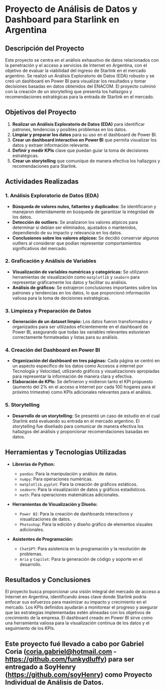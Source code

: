 # Proyecto de Análisis de Datos y Dashboard para Starlink en Argentina

## Descripción del Proyecto

Este proyecto se centra en el análisis exhaustivo de datos relacionados con la penetración y el acceso a servicios de Internet en Argentina, con el objetivo de evaluar la viabilidad del ingreso de Starlink en el mercado argentino. Se realizó un Análisis Exploratorio de Datos (EDA) robusto y se creó un dashboard en Power BI para visualizar los resultados y tomar decisiones basadas en datos obtenidos del ENACOM. El proyecto culminó con la creación de un storytelling que presenta los hallazgos y recomendaciones estratégicas para la entrada de Starlink en el mercado.

## Objetivos del Proyecto

1. **Realizar un Análisis Exploratorio de Datos (EDA)** para identificar patrones, tendencias y posibles problemas en los datos.
2. **Limpiar y preparar los datos** para su uso en el dashboard de Power BI.
3. **Crear un dashboard interactivo en Power BI** que permita visualizar los datos y extraer información relevante.
4. **Definir y medir KPIs** clave que puedan guiar la toma de decisiones estratégicas.
5. **Crear un storytelling** que comunique de manera efectiva los hallazgos y recomendaciones para Starlink.

## Actividades Realizadas

### 1. Análisis Exploratorio de Datos (EDA)

- **Búsqueda de valores nulos, faltantes y duplicados:** Se identificaron y manejaron detenidamente en búsqueda de garantizar la integridad de los datos.
- **Detección de outliers:** Se analizaron los valores atípicos para determinar si debían ser eliminados, ajustados o mantenidos, dependiendo de su impacto y relevancia en los datos.
- **Conclusiones sobre los valores atípicos:** Se decidió conservar algunos outliers al considerar que podían representar comportamientos significativos del mercado.
  
### 2. Graficación y Análisis de Variables

- **Visualización de variables numéricas y categóricas:** Se utilizaron herramientas de visualización como `matplotlib` y `seaborn` para representar gráficamente los datos y facilitar su análisis.
- **Análisis de gráficos:** Se extrajeron conclusiones importantes sobre los patrones y tendencias en los datos, lo que proporcionó información valiosa para la toma de decisiones estratégicas.

### 3. Limpieza y Preparación de Datos

- **Generación de un dataset limpio:** Los datos fueron transformados y organizados para ser utilizados eficientemente en el dashboard de Power BI, asegurando que todas las variables relevantes estuvieran correctamente formateadas y listas para su análisis.

### 4. Creación del Dashboard en Power BI

- **Organización del dashboard en tres páginas:** Cada página se centró en un aspecto específico de los datos como Accesos a internet por Tecnología y Velocidad, utilizando gráficos y visualizaciones apropiadas para representar la información de manera clara y efectiva.
- **Elaboración de KPIs:** Se definieron y midieron tanto el KPI propuesto (aumento del 2% en el acceso a Internet por cada 100 hogares para el próximo trimestre) como KPIs adicionales relevantes para el análisis.

### 5. Storytelling

- **Desarrollo de un storytelling:** Se presentó un caso de estudio en el cual Starlink está evaluando su entrada en el mercado argentino. El storytelling fue diseñado para comunicar de manera efectiva los hallazgos del análisis y proporcionar recomendaciones basadas en datos.

## Herramientas y Tecnologías Utilizadas

- **Librerías de Python:**
  - `pandas`: Para la manipulación y análisis de datos.
  - `numpy`: Para operaciones numéricas.
  - `matplotlib.pyplot`: Para la creación de gráficos estáticos.
  - `seaborn`: Para la visualización de datos y gráficos estadísticos.
  - `math`: Para operaciones matemáticas adicionales.

- **Herramientas de Visualización y Diseño:**
  - `Power BI`: Para la creación de dashboards interactivos y visualizaciones de datos.
  - `Photoshop`: Para la edición y diseño gráfico de elementos visuales adicionales.

- **Asistentes de Programación:**
  - `ChatGPT`: Para asistencia en la programación y la resolución de problemas.
  - `Aria` y `Copilot`: Para la generación de código y soporte en el desarrollo.

## Resultados y Conclusiones

El proyecto busca proporcionar una visión integral del mercado de acceso a Internet en Argentina, identificando áreas clave donde Starlink podría enfocar sus esfuerzos para maximizar su impacto y crecimiento en el mercado. Los KPIs definidos ayudarán a monitorear el progreso y asegurar que las estrategias implementadas estén alineadas con los objetivos de crecimiento de la empresa. El dashboard creado en Power BI sirve como una herramienta valiosa para la visualización continua de los datos y el seguimiento de los KPIs.

Este proyecto fué llevado a cabo por Gabriel Coria (coria.gabriel@hotmail.com - https://github.com/funkydluffy) para ser entregado a SoyHenry (https://github.com/soyHenry) como Proyecto Individual de Análisis de Datos.
---
